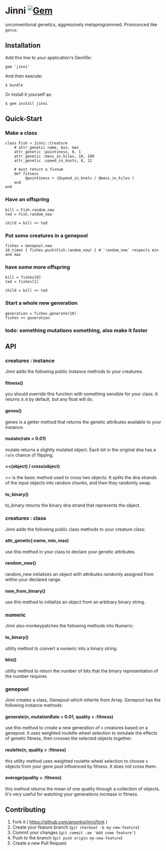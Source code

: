 # Jinni [![Gem](https://img.shields.io/gem/v/jinni.svg?style=plastic)](https://rubygems.org/gems/jinni)

unconventional genetics, aggressively metaprogrammed. Pronounced like `genie`.

## Installation

Add this line to your application's Gemfile:

    gem 'jinni'

And then execute:

    $ bundle

Or install it yourself as:

    $ gem install jinni


## Quick-Start

### Make a class

    class Fish < Jinni::Creature
        # attr_genetic name, min, max
        attr_genetic :pointiness, 0, 1
        attr_genetic :mass_in_kilos, 10, 100
        attr_genetic :speed_in_knots, 8, 12

        # must return a fixnum
        def fitness
             @pointiness + (@speed_in_knots / @mass_in_kilos )
        end
    end

### Have an offspring

    bill = Fish.random_new
    ted = Fish.random_new

    child = bill << ted

### Put some creatures in a genepool

    fishes = Genepool.new
    10.times { fishes.push(Fish.random_new) } # `random_new` respects min and max

### have some more offspring

    bill = fishes[0]
    ted = fishes[1]

    child = bill << ted

### Start a whole new generation

    generation = fishes.generate(10)
    fishes << generation

### todo: something mutations something, also make it faster

## API

### creatures : instance

Jinni adds the following public instance methods to your creatures:

#### fitness()
you should override this function with something sensible for your class. It returns `0.0` by default, but any float will do.
#### genes()
genes is a getter method that returns the genetic attributes available to your instance.
#### mutate(rate = 0.01)
mutate returns a slightly mutated object. Each bit in the original dna has a `rate` chance of flipping.
#### <<(object) / cross(object)
<< is the basic method used to cross two objects. It splits the dna strands of the input objects into random chunks, and then they randomly swap.
#### to_binary()
to_binary returns the binary dna strand that represents the object.

### creatures : class

Jinni adds the following public class methods to your creature class:

#### attr_genetic(:name, min, max)
use this method in your class to declare your genetic attributes.
#### random_new()
random_new initializes an object with attributes randomly assigned from within your declared range.
#### new_from_binary()
use this method to initialize an object from an arbitrary binary string.

### numeric

Jinni also monkeypatches the following methods into Numeric:

#### to_binary()
utility method to convert a numeric into a binary string.
#### bits()
utility method to return the number of bits that the binary representation of the number requires

### genepool

Jinni creates a class, Genepool which inherits from Array. Genepool has the following instance methods:

#### generate(n, mutationRate = 0.01, quality = :fitness)
use this method to create a new generation of `n` creatures based on a genepool. it uses weighted roulette wheel selection to simulate the effects of genetic fitness, then crosses the selected objects together.
#### roulette(n, quality = :fitness)
this utility method uses weighted roulette wheel selection to choose `n` objects from your gene pool influenced by fitness. It does not cross them.
#### average(quality = :fitness)
this method returns the mean of one quality through a collection of objects. It's very useful for watching your generations increase in fitness.

## Contributing

1. Fork it ( https://github.com/amonks/jinni/fork )
2. Create your feature branch (`git checkout -b my-new-feature`)
3. Commit your changes (`git commit -am 'Add some feature'`)
4. Push to the branch (`git push origin my-new-feature`)
5. Create a new Pull Request

